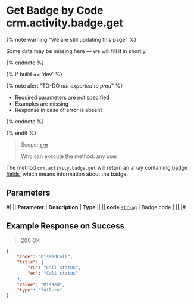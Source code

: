 # Get Badge by Code crm.activity.badge.get

{% note warning "We are still updating this page" %}

Some data may be missing here — we will fill it in shortly.

{% endnote %}

{% if build == 'dev' %}

{% note alert "TO-DO _not exported to prod_" %}

- Required parameters are not specified
- Examples are missing
- Response in case of error is absent

{% endnote %}

{% endif %}

> Scope: [`crm`](../../../../scopes/permissions.md)
>
> Who can execute the method: any user

The method `crm.activity.badge.get` will return an array containing [badge fields](./index.md), which means information about the badge.

## Parameters

#|
|| **Parameter** | **Description** | **Type** ||
|| **code**
[`string`](../../../../data-types.md)
| Badge code | ||
|#

## Example Response on Success

> 200 OK
```json
{
    "code": "missedCall",
    "title": {
        "ru": "Call status",
        "en": "Call status"
    },
    "value": "Missed",
    "type": "failure"
}
```
